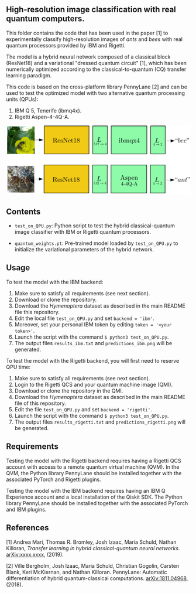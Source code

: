 
## High-resolution image classification with real quantum computers.
This folder contains the code that has been used in the paper [1] to experimentally classify high-resolution images of _ants_ and _bees_ with real quantum processors provided by IBM and Rigetti.

The model is a hybrid neural network composed of a classical block (ResNet18) and a variational "dressed quantum circuit" [1], which has been numerically optimized according to the classical-to-quantum (CQ) transfer learning paradigm. 

This code is based on the cross-platform library PennyLane [2] and can be used to test the optimized model with two alternative quantum processing units (QPUs):
1. IBM Q 5, Tenerife (ibmq4x).
2. Rigetti Aspen-4-4Q-A.

<img src="../static/realQPUs.png" width="600" />

## Contents
* `test_on_QPU.py`: Python script to test the hybrid classical-quantum image classifier with IBM or Rigetti quantum processors. 

* `quantum_weights.pt`: Pre-trained model loaded by `test_on_QPU.py` to initialize the variational parameters of the hybrid network.

## Usage

To test the model with the IBM backend:
1. Make sure to satisfy all requirements (see next section).
2. Download or clone the repository.
3. Download the _Hymenoptera_ dataset as described in the main README file this repository.
4. Edit the local file `test_on_QPU.py` and set `backend = 'ibm'`.
4. Moreover, set your personal IBM token by editing `token = '<your token>'`.
5. Launch the script with the command `$ python3 test_on_QPU.py`.
6. The output files `results_ibm.txt` and  `predictions_ibm.png` will be generated.

To test the model with the Rigetti backend, you will first need to reserve QPU time:
1. Make sure to satisfy all requirements (see next section).
2. Login to the Rigetti QCS and your quantum machine image (QMI).
3. Download or clone the repository in the QMI.
4. Download the _Hymenoptera_ dataset as described in the main README file of this repository. 
5. Edit the file `test_on_QPU.py` and set `backend = 'rigetti'`.
6.  Launch the script with the command `$ python3 test_on_QPU.py`.
7. The output files `results_rigetti.txt` and  `predictions_rigetti.png` will be generated.

## Requirements

Testing the model with the Rigetti backend requires having a Rigetti QCS account with access to a remote quantum virtual machine (QVM). In the QVM, the Python library PennyLane should be installed together with the associated PyTorch and Rigetti plugins. 

Testing the model with the IBM backend requires having an IBM Q Experience account and a local installation of the Qiskit SDK. The Python library PennyLane should be  installed together with the associated PyTorch and IBM plugins. 

## References

 [1] Andrea Mari, Thomas R. Bromley, Josh Izaac, Maria Schuld, Nathan Killoran, _Transfer learning in hybrid classical-quantum neural networks_. [arXiv:xxxx.xxxx](https://arxiv.org/abs/xxxx.xxxx), (2019).

 [2] Ville Bergholm, Josh Izaac, Maria Schuld, Christian Gogolin, Carsten Blank, Keri McKiernan, and Nathan Killoran. PennyLane: Automatic differentiation of hybrid quantum-classical computations. [arXiv:1811.04968](https://arxiv.org/abs/1811.04968), (2018).
